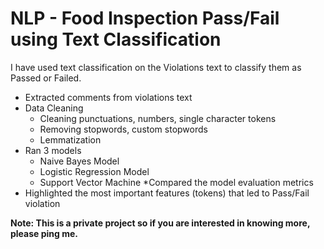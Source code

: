# NLP - Food Inspection Pass/Fail using Text Classification

I have used text classification on the Violations text to classify them as Passed or Failed.

* Extracted comments from violations text
* Data Cleaning
  * Cleaning punctuations, numbers, single character tokens
  * Removing stopwords, custom stopwords
  * Lemmatization
* Ran 3 models
  * Naive Bayes Model
  * Logistic Regression Model
  * Support Vector Machine
 *Compared the model evaluation metrics 
 * Highlighted the most important features (tokens) that led to Pass/Fail violation

**Note: This is a private project so if you are interested in knowing more, please ping me.**
